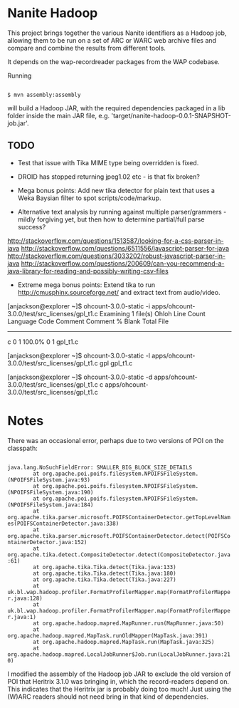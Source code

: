 Nanite Hadoop
=============

This project brings together the various Nanite identifiers as a Hadoop job, allowing them to be run 
on a set of ARC or WARC web archive files and compare and combine the results from different tools.

It depends on the wap-recordreader packages from the WAP codebase.

Running

<code>
$ mvn assembly:assembly
</code>

will build a Hadoop JAR, with the required dependencies packaged in a lib folder inside the 
main JAR file, e.g. 'target/nanite-hadoop-0.0.1-SNAPSHOT-job.jar'.


TODO
----

* Test that issue with Tika MIME type being overridden is fixed.
* DROID has stopped returning jpeg1.02 etc - is that fix broken?


* Mega bonus points: Add new tika detector for plain text that uses a Weka Baysian filter to spot scripts/code/markup.
* Alternative text analysis by running against multiple parser/grammers - mildly forgiving yet, but then how to determine partial/full parse success?

http://stackoverflow.com/questions/1513587/looking-for-a-css-parser-in-java
http://stackoverflow.com/questions/6511556/javascript-parser-for-java
http://stackoverflow.com/questions/3033202/robust-javascript-parser-in-java
http://stackoverflow.com/questions/200609/can-you-recommend-a-java-library-for-reading-and-possibly-writing-csv-files

* Extreme mega bonus points: Extend tika to run http://cmusphinx.sourceforge.net/ and extract text from audio/video.


[anjackson@explorer ~]$ ohcount-3.0.0-static -i apps/ohcount-3.0.0/test/src_licenses/gpl_t1.c
Examining 1 file(s)
                              Ohloh Line Count
Language               Code    Comment  Comment %      Blank      Total  File
----------------  ---------  ---------  ---------  ---------  ---------  -----------------------------------------------
c                         0          1     100.0%          0          1  gpl_t1.c

[anjackson@explorer ~]$ ohcount-3.0.0-static -l apps/ohcount-3.0.0/test/src_licenses/gpl_t1.c
gpl gpl_t1.c

[anjackson@explorer ~]$ ohcount-3.0.0-static -d apps/ohcount-3.0.0/test/src_licenses/gpl_t1.c
c       apps/ohcount-3.0.0/test/src_licenses/gpl_t1.c


Notes
=====

There was an occasional error, perhaps due to two versions of POI on the classpath:

<code>
java.lang.NoSuchFieldError: SMALLER_BIG_BLOCK_SIZE_DETAILS
        at org.apache.poi.poifs.filesystem.NPOIFSFileSystem.<init>(NPOIFSFileSystem.java:93)
        at org.apache.poi.poifs.filesystem.NPOIFSFileSystem.<init>(NPOIFSFileSystem.java:190)
        at org.apache.poi.poifs.filesystem.NPOIFSFileSystem.<init>(NPOIFSFileSystem.java:184)
        at org.apache.tika.parser.microsoft.POIFSContainerDetector.getTopLevelNames(POIFSContainerDetector.java:338)
        at org.apache.tika.parser.microsoft.POIFSContainerDetector.detect(POIFSContainerDetector.java:152)
        at org.apache.tika.detect.CompositeDetector.detect(CompositeDetector.java:61)
        at org.apache.tika.Tika.detect(Tika.java:133)
        at org.apache.tika.Tika.detect(Tika.java:180)
        at org.apache.tika.Tika.detect(Tika.java:227)
        at uk.bl.wap.hadoop.profiler.FormatProfilerMapper.map(FormatProfilerMapper.java:128)
        at uk.bl.wap.hadoop.profiler.FormatProfilerMapper.map(FormatProfilerMapper.java:1)
        at org.apache.hadoop.mapred.MapRunner.run(MapRunner.java:50)
        at org.apache.hadoop.mapred.MapTask.runOldMapper(MapTask.java:391)
        at org.apache.hadoop.mapred.MapTask.run(MapTask.java:325)
        at org.apache.hadoop.mapred.LocalJobRunner$Job.run(LocalJobRunner.java:210)
</code>

I modified the assembly of the Hadoop job JAR to exclude the old version of POI that Heritrix 3.1.0 was bringing in,
which the record-readers depend on. This indicates that the Heritrix jar is probably doing too much! Just using 
the (W)ARC readers should not need bring in that kind of dependencies.
